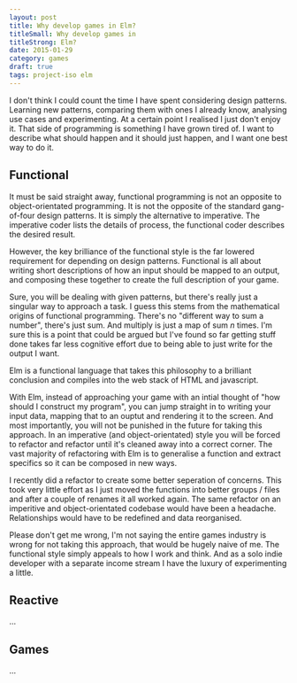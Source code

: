 ```yaml
---
layout: post
title: Why develop games in Elm?
titleSmall: Why develop games in
titleStrong: Elm?
date: 2015-01-29
category: games
draft: true
tags: project-iso elm
---
```


I don't think I could count the time I have spent considering design patterns. Learning new patterns, comparing them with ones I already know, analysing use cases and experimenting. At a certain point I realised I just don't enjoy it. That side of programming is something I have grown tired of. I want to describe what should happen and it should just happen, and I want one best way to do it.

## Functional

It must be said straight away, functional programming is not an opposite to object-orientated programming. It is not the opposite of the standard gang-of-four design patterns. It is simply the alternative to imperative. The imperative coder lists the details of process, the functional coder describes the desired result.

However, the key brilliance of the functional style is the far lowered requirement for depending on design patterns. Functional is all about writing short descriptions of how an input should be mapped to an output, and composing these together to create the full description of your game.

Sure, you will be dealing with given patterns, but there's really just a singular way to approach a task. I guess this stems from the mathematical origins of functional programming. There's no "different way to sum a number", there's just sum. And multiply is just a map of sum _n_ times. I'm sure this is a point that could be argued but I've found so far getting stuff done takes far less cognitive effort due to being able to just write for the output I want.

Elm is a functional language that takes this philosophy to a brilliant conclusion and compiles into the web stack of HTML and javascript.

With Elm, instead of approaching your game with an intial thought of "how should I construct my program", you can jump straight in to writing your input data, mapping that to an ouptut and rendering it to the screen. And most importantly, you will not be punished in the future for taking this approach. In an imperative (and object-orientated) style you will be forced to refactor and refactor until it's cleaned away into a correct corner. The vast majority of refactoring with Elm is to generalise a function and extract specifics so it can be composed in new ways.

I recently did a refactor to create some better seperation of concerns. This took very little effort as I just moved the functions into better groups / files and after a couple of renames it all worked again. The same refactor on an imperitive and object-orientated codebase would have been a headache. Relationships would have to be redefined and data reorganised.

Please don't get me wrong, I'm not saying the entire games industry is wrong for not taking this approach, that would be hugely naive of me. The functional style simply appeals to how I work and think. And as a solo indie developer with a separate income stream I have the luxury of experimenting a little.

## Reactive

...

## Games

...